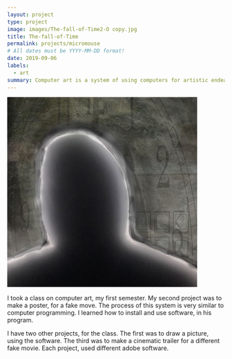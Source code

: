 ```yaml
---
layout: project
type: project
image: images/The-fall-of-Time2-O copy.jpg
title: The-fall-of-Time
permalink: projects/micromouse
# All dates must be YYYY-MM-DD format!
date: 2019-09-06
labels:
  - art
summary: Computer art is a system of using computers for artistic endeavors.
---
```


<div class="ui small rounded images">
  <img class="ui image" src="../images/The-fall-of-Time2-O copy.jpg">
</div>

I took a class on computer art, my first semester. My second project was to make a poster, for a fake move. The process of this system is very similar to computer programming. I learned how to install and use software, in his program.

I have two other projects, for the class. The first was to draw a picture, using the software. The third was to make a cinematic trailer for a different fake movie. Each project, used different adobe software.
